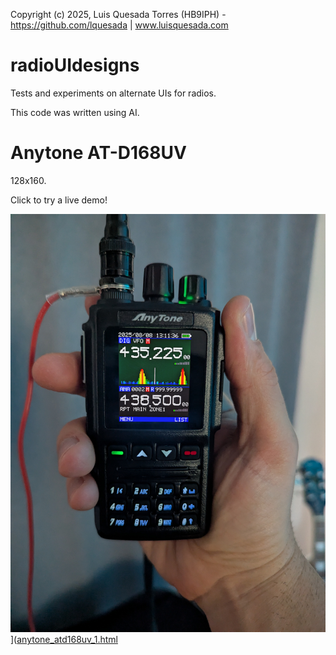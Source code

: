 Copyright (c) 2025, Luis Quesada Torres (HB9IPH) - https://github.com/lquesada | www.luisquesada.com

# radioUIdesigns

Tests and experiments on alternate UIs for radios.

This code was written using AI.

# Anytone AT-D168UV

128x160.

Click to try a live demo!

![Anytone AT-D168UV](anytone_atd168uv_1.jpg)]([anytone_atd168uv_1.html](https://lquesada.github.io/radioUIdesigns/anytone_atd168uv_1.html)
